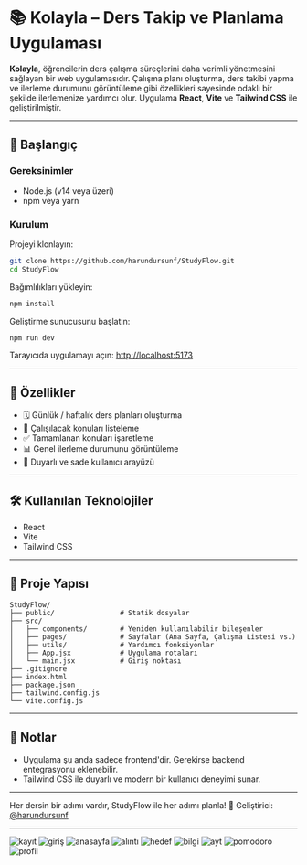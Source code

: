 # 📚 Kolayla – Ders Takip ve Planlama Uygulaması

**Kolayla**, öğrencilerin ders çalışma süreçlerini daha verimli yönetmesini sağlayan bir web uygulamasıdır. Çalışma planı oluşturma, ders takibi yapma ve ilerleme durumunu görüntüleme gibi özellikleri sayesinde odaklı bir şekilde ilerlemenize yardımcı olur. Uygulama **React**, **Vite** ve **Tailwind CSS** ile geliştirilmiştir.

---

## 🚀 Başlangıç

### Gereksinimler

* Node.js (v14 veya üzeri)
* npm veya yarn

### Kurulum

Projeyi klonlayın:

```bash
git clone https://github.com/harundursunf/StudyFlow.git
cd StudyFlow
```

Bağımlılıkları yükleyin:

```bash
npm install
```

Geliştirme sunucusunu başlatın:

```bash
npm run dev
```

Tarayıcıda uygulamayı açın: [http://localhost:5173](http://localhost:5173)

---

## 🧩 Özellikler

* 🗓️ Günlük / haftalık ders planları oluşturma
* 📌 Çalışılacak konuları listeleme
* ✅ Tamamlanan konuları işaretleme
* 📊 Genel ilerleme durumunu görüntüleme
* 🧘 Duyarlı ve sade kullanıcı arayüzü


---

## 🛠️ Kullanılan Teknolojiler

* React
* Vite
* Tailwind CSS


---

## 📁 Proje Yapısı

```
StudyFlow/
├── public/                # Statik dosyalar
├── src/
│   ├── components/        # Yeniden kullanılabilir bileşenler
│   ├── pages/             # Sayfalar (Ana Sayfa, Çalışma Listesi vs.)
│   ├── utils/             # Yardımcı fonksiyonlar
│   ├── App.jsx            # Uygulama rotaları
│   └── main.jsx           # Giriş noktası
├── .gitignore
├── index.html
├── package.json
├── tailwind.config.js
└── vite.config.js
```

---

## 📌 Notlar

* Uygulama şu anda sadece frontend'dir. Gerekirse backend entegrasyonu eklenebilir.
* Tailwind CSS ile duyarlı ve modern bir kullanıcı deneyimi sunar.

---

Her dersin bir adımı vardır, StudyFlow ile her adımı planla! 📘
Geliştirici: [@harundursunf](https://github.com/harundursunf)

---
![kayıt](https://github.com/user-attachments/assets/d8645d0d-2bbf-4a32-bdf4-6e89b8965ac0)
![giriş](https://github.com/user-attachments/assets/bce7a75e-64f4-401c-a290-ed4acdcc696e)
![anasayfa](https://github.com/user-attachments/assets/bd61f4d1-f6a2-4a62-b05e-e75e0e3a1e2f)
![alıntı](https://github.com/user-attachments/assets/e43aac52-f015-4740-8dd3-d457a39839f4)
![hedef](https://github.com/user-attachments/assets/9a5b8b0f-5a4c-4bfe-9cd2-b26aa7274601)
![bilgi](https://github.com/user-attachments/assets/b5b8a57d-d204-4819-bc5b-f327c9a28e41)
![ayt](https://github.com/user-attachments/assets/bbde358a-3104-4eac-a361-817ca9497b18)
![pomodoro](https://github.com/user-attachments/assets/1ab9dcdd-45ef-4608-b9b5-a1c851ac0515)
![profil](https://github.com/user-attachments/assets/88ba8c9f-b591-49a3-98f3-ca1e08fc16f9)



